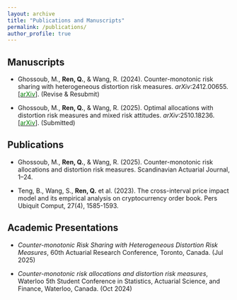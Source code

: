```yaml
---
layout: archive
title: "Publications and Manuscripts"
permalink: /publications/
author_profile: true
---
```


## Manuscripts

- Ghossoub, M., **Ren, Q.**, & Wang, R. (2024). Counter-monotonic risk sharing with heterogeneous distortion risk measures. *arXiv*:2412.00655. [[<span style="color:green">arXiv</span>]](https://arxiv.org/abs/2412.00655). (Revise & Resubmit)

- Ghossoub, M., **Ren, Q.**, & Wang, R. (2025). Optimal allocations with distortion risk measures and mixed risk attitudes. *arXiv*:2510.18236. [[<span style="color:green">arXiv</span>]](https://arxiv.org/abs/2510.18236). (Submitted)


## Publications

- Ghossoub, M., **Ren, Q.**, & Wang, R. (2025). Counter-monotonic risk allocations and distortion risk measures. Scandinavian Actuarial Journal, 1–24.

- Teng, B., Wang, S., **Ren, Q.** et al. (2023). The cross-interval price impact model and its empirical analysis on cryptocurrency order book. Pers Ubiquit Comput, 27(4), 1585-1593.

## Academic Presentations

- *Counter-monotonic Risk Sharing with Heterogeneous Distortion Risk Measures*, 60th Actuarial Research Conference, Toronto, Canada. (Jul 2025)

- *Counter-monotonic risk allocations and distortion risk measures*, Waterloo 5th Student Conference in Statistics, Actuarial Science, and Finance, Waterloo, Canada. (Oct 2024) 




